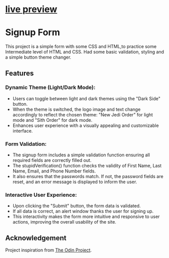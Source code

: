 # [live preview](https://wildaxewappears.github.io/signup-form/)
# Signup Form

This project is a simple form with some CSS and HTML,to practice some Intermediate level of HTML and CSS. Had some basic validation, styling and a simple button theme changer.

## Features

### Dynamic Theme (Light/Dark Mode):

* Users can toggle between light and dark themes using the "Dark Side" button.
* When the theme is switched, the logo image and text change accordingly to reflect the chosen theme: "New Jedi Order" for light mode and "Sith Order" for dark mode.
* Enhances user experience with a visually appealing and customizable interface.

### Form Validation:

* The signup form includes a simple validation function ensuring all required fields are correctly filled out.
* The stupidVerification() function checks the validity of First Name, Last Name, Email, and Phone Number fields.
* It also ensures that the passwords match. If not, the password fields are reset, and an error message is displayed to inform the user.

### Interactive User Experience:

* Upon clicking the "Submit" button, the form data is validated.
* If all data is correct, an alert window thanks the user for signing up.
* This interactivity makes the form more intuitive and responsive to user actions, improving the overall usability of the site.

## Acknowledgement

Project inspiration from [The Odin Project](https://www.theodinproject.com/home).